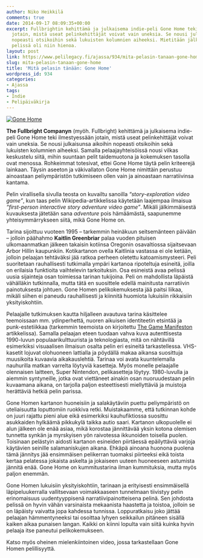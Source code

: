 ```yaml
---
author: Niko Heikkilä
comments: true
date: 2014-09-17 08:09:35+00:00
excerpt: Fullbrightin kehittämä ja julkaisema indie-peli Gone Home teki ilmestyessään
  jotain, mistä useat pelinkehittäjät voivat vain uneksia. Se nousi julkaisunsa aikoihin
  nopeasti otsikoihin sekä lukuisten kolumnien aiheeksi. Mietitään jälkikäteen, mikä
  pelissä oli niin hienoa.
layout: post
link: https://www.pelilegacy.fi/ajassa/934/mita-pelasin-tanaan-gone-home
slug: mita-pelasin-tanaan-gone-home
title: 'Mitä pelasin tänään: Gone Home'
wordpress_id: 934
categories:
- Ajassa
tags:
- Indie
- Pelipäiväkirja
---
```


[![Gone Home](http://www.pelilegacy.fi/wp-content/uploads/2014/09/gonehome-1050x656.png)](http://www.pelilegacy.fi/wp-content/uploads/2014/09/gonehome.png)

**The Fullbright Companyn** (myöh. Fullbright) kehittämä ja julkaisema indie-peli Gone Home teki ilmestyessään jotain, mistä useat pelinkehittäjät voivat vain uneksia. Se nousi julkaisunsa aikoihin nopeasti otsikoihin sekä lukuisten kolumnien aiheeksi. Samalla pelaajayhteisöissä nousi vilkas keskustelu siitä, mihin suuntaan pelit taidemuotona ja kokemuksen tasolla ovat menossa. Rohkeimmat totesivat, ettei Gone Home täytä pelin kriteerejä lainkaan. Täysin aseeton ja väkivallaton Gone Home nimittäin perustuu ainoastaan peliympäristön tutkimiseen ollen vain ja ainoastaan narratiivinsa kantama.

Pelin virallisella sivulla teosta on kuvailtu sanoilla _“story-exploration video game”_, kun taas pelin Wikipedia-artikkelissa käytetään laajempaa ilmaisua _“first-person interactive story adventure video game”_. Mikäli jälkimmäisestä kuvauksesta jätetään sana _adventure_ pois hämäämästä, saapunemme yhteisymmärrykseen siitä, mikä Gone Home on.

Tarina sijoittuu vuoteen 1995 – tarkemmin heinäkuun seitsemänteen päivään – jolloin päähahmo **Kaitlin Greenbriar** palaa vuoden pituisen ulkomaanmatkan jälkeen takaisin kotiinsa Oregonin osavaltiossa sijaitsevaan Arbor Hillin kaupunkiin. Kotikartanon ovella Kaitlinia vastassa ei ole ketään, jolloin pelaajan tehtäväksi jää ratkoa perheen oletettu katoamismysteeri. Peli suoritetaan rauhallisesti tutkimalla ympäri kartanoa ripoteltuja esineitä, joilla on erilaisia funktioita vaihtelevin tarkoituksin. Osa esineistä avaa pelissä uusia sijainteja osan toimiessa tarinan tukijoina. Peli on mahdollista läpäistä vähälläkin tutkinnalla, mutta tätä en suosittele edellä mainitusta narratiivin painotuksesta johtuen. Gone Homen pelikokemuksesta jää paitsi liikaa, mikäli siihen ei paneudu rauhallisesti ja kiinnitä huomiota lukuisiin rikkaisiin yksityiskohtiin.

Pelaajalle tutkimuksen kautta hiljalleen avautuva tarina käsittelee teemoissaan mm. ydinperhettä, nuoren aikuisen identiteetin etsintää ja punk-estetiikkaa (tarkemmin teemoista on kirjoitettu [The Game Manifeston](http://gamemanifesto.net/2013/08/22/gone-home-the-form-of-subversive-creation/) artikkelissa). Samalla pelaajan eteen tuodaan vahva kuva autenttisesta 1990-luvun populaarikulttuurista ja teknologiasta, mitä on nähtävillä esimerkiksi visuaalisen ilmaisun osalta pelin eri esineitä tarkastellessa. VHS-kasetit lojuvat olohuoneen lattialla ja pöydällä makaa aikansa suosittuja muusikoita kuvaavia aikakauslehtiä. Tarinaa voi avata kuuntelemalla nauhurilla matkan varrelta löytyviä kasetteja. Myös monelle pelaajalle olennaisen laitteen, Super Nintendon, pelikasetteja löytyy. 1980-luvulla ja aiemmin syntyneille, jotka ovat viettäneet ainakin osan nuoruudestaan pelin kuvaamana aikana, on tarjolla paljon esteettisesti miellyttäviä ja muistoja herättäviä hetkiä pelin parissa.

Gone Homen kartanon huoneisiin ja salakäytäviin puettu peliympäristö on uteliaisuutta loputtomiin ruokkiva retki. Muistakaamme, että tutkinnan kohde on juuri rajattu pieni alue eikä esimerkiksi kauhufiktiossa suosittu asukkaiden hylkäämä pikkukylä taikka autio saari. Kartanon ulkopuolelle ei alun jälkeen ole enää asiaa, mikä korostaa jännittävää yksin kotona olemisen tunnetta synkän ja myrskyisen yön raivotessa ikkunoiden toisella puolen. Toisinaan pelästyin aidosti kartanon esineiden piirtäessä epäilyttäviä varjoja käytävien seinille salamaniskujen aikana. Ehkäpä ainoana huonona puolena tämä jännitys jää ensimmäisen pelikerran tuomaksi piirteeksi eikä toista kertaa pelatessa jokaista askelta ja jokaiseen uuteen huoneeseen astumista jännitä enää. Gone Home on kummitustarina ilman kummituksia, mutta myös paljon enemmän.

Gone Homen lukuisiin yksityiskohtiin, tarinaan ja erityisesti ensimmäisellä läpipeluukerralla vallitsevaan voimakkaaseen tunnelmaan tiivistyy pelin erinomaisuus uudentyyppisenä narratiivipainotteisena pelinä. Sen johdosta pelissä on hyvin vähän varsinaista mekaanista haastetta ja toistoa, jolloin se on läpäisty vaivatta jopa kahdessa tunnissa. Loppuratkaisu joko jättää pelaajan hämmentyneeksi tai osoittaa lyhyen seikkailun pitäneen sisällä kaiken aikaa punaisen langan. Kaikki on kiinni lopulta vain siitä kuinka hyvin pelaaja itse paneutui pelikokemukseen.

Katso myös oheinen mielenkiintoinen video, jossa tarkastellaan Gone Homen pelillisyyttä.


